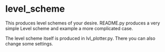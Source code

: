 # level_scheme

This produces level schemes of your desire.
README.py produces a very simple Level scheme and example a more complicated case.

The level scheme itself is produced in lvl_plotter.py.
There you can also change some settings.
